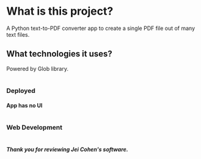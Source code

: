 # What is this project?
A Python text-to-PDF converter app to create a single PDF file out of many text files. 

## What technologies it uses?
Powered by Glob library. 
#

### Deployed
#### App has no UI
#

### Web Development
#

##### Thank you for reviewing Jei Cohen's software.
